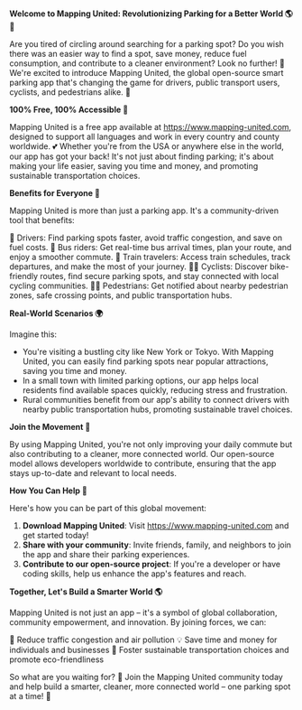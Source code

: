 **Welcome to Mapping United: Revolutionizing Parking for a Better World 🌎🚗**

Are you tired of circling around searching for a parking spot? Do you wish there was an easier way to find a spot, save money, reduce fuel consumption, and contribute to a cleaner environment? Look no further! 🤔 We're excited to introduce Mapping United, the global open-source smart parking app that's changing the game for drivers, public transport users, cyclists, and pedestrians alike. 🌟

**100% Free, 100% Accessible 🎉**

Mapping United is a free app available at https://www.mapping-united.com, designed to support all languages and work in every country and county worldwide. 💕 Whether you're from the USA or anywhere else in the world, our app has got your back! It's not just about finding parking; it's about making your life easier, saving you time and money, and promoting sustainable transportation choices.

**Benefits for Everyone 🌈**

Mapping United is more than just a parking app. It's a community-driven tool that benefits:

🚗 Drivers: Find parking spots faster, avoid traffic congestion, and save on fuel costs.
🚌 Bus riders: Get real-time bus arrival times, plan your route, and enjoy a smoother commute.
🚂 Train travelers: Access train schedules, track departures, and make the most of your journey.
🚴‍♂️ Cyclists: Discover bike-friendly routes, find secure parking spots, and stay connected with local cycling communities.
🏃‍♀️ Pedestrians: Get notified about nearby pedestrian zones, safe crossing points, and public transportation hubs.

**Real-World Scenarios 🌍**

Imagine this:

* You're visiting a bustling city like New York or Tokyo. With Mapping United, you can easily find parking spots near popular attractions, saving you time and money.
* In a small town with limited parking options, our app helps local residents find available spaces quickly, reducing stress and frustration.
* Rural communities benefit from our app's ability to connect drivers with nearby public transportation hubs, promoting sustainable travel choices.

**Join the Movement 🌟**

By using Mapping United, you're not only improving your daily commute but also contributing to a cleaner, more connected world. Our open-source model allows developers worldwide to contribute, ensuring that the app stays up-to-date and relevant to local needs.

**How You Can Help 🤝**

Here's how you can be part of this global movement:

1. **Download Mapping United**: Visit https://www.mapping-united.com and get started today!
2. **Share with your community**: Invite friends, family, and neighbors to join the app and share their parking experiences.
3. **Contribute to our open-source project**: If you're a developer or have coding skills, help us enhance the app's features and reach.

**Together, Let's Build a Smarter World 🌎**

Mapping United is not just an app – it's a symbol of global collaboration, community empowerment, and innovation. By joining forces, we can:

🚗 Reduce traffic congestion and air pollution
💡 Save time and money for individuals and businesses
🌈 Foster sustainable transportation choices and promote eco-friendliness

So what are you waiting for? 🤔 Join the Mapping United community today and help build a smarter, cleaner, more connected world – one parking spot at a time! 🚀